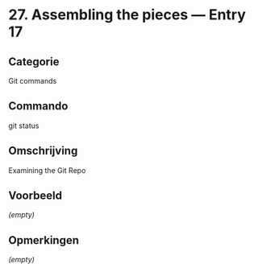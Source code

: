 # 27. Assembling the pieces — Entry 17

## Categorie

Git commands

## Commando

git status

## Omschrijving

Examining the Git Repo

## Voorbeeld

_(empty)_

## Opmerkingen

_(empty)_

